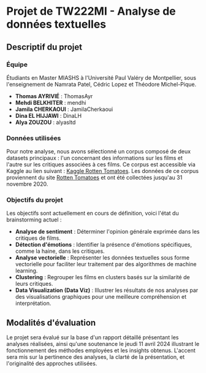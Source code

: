 # Projet de TW222MI - Analyse de données textuelles

## Descriptif du projet
### Équipe
Étudiants en Master MIASHS à l'Université Paul Valéry de Montpellier, sous l'enseignement de Namrata Patel, Cédric Lopez et Théodore Michel-Pique.
- **Thomas AYRIVIÉ** : ThomasAyr
- **Mehdi BELKHITER** : mendhi
- **Jamila CHERKAOUI** : JamilaCherkaoui
- **Dina EL HIJJAWI** : DinaLH
- **Alya ZOUZOU** : alyasltd

### Données utilisées
Pour notre analyse, nous avons sélectionné un corpus composé de deux datasets principaux : l'un concernant des informations sur les films et l'autre sur les critiques associées à ces films. Ce corpus est accessible via Kaggle au lien suivant : [Kaggle Rotten Tomatoes](https://www.kaggle.com/datasets/stefanoleone992/rotten-tomatoes-movies-and-critic-reviews-dataset). Les données de ce corpus proviennent du site [Rotten Tomatoes](https://www.rottentomatoes.com) et ont été collectées jusqu'au 31 novembre 2020.

### Objectifs du projet
Les objectifs sont actuellement en cours de définition, voici l'état du brainstorming actuel :
- **Analyse de sentiment** : Déterminer l'opinion générale exprimée dans les critiques de films.
- **Détection d'émotions** : Identifier la présence d'émotions spécifiques, comme la haine, dans les critiques.
- **Analyse vectorielle** : Représenter les données textuelles sous forme vectorielle pour faciliter leur traitement par des algorithmes de machine learning.
- **Clustering** : Regrouper les films en clusters basés sur la similarité de leurs critiques.
- **Data Visualization (Data Viz)** : Illustrer les résultats de nos analyses par des visualisations graphiques pour une meilleure compréhension et interprétation.

## Modalités d'évaluation
Le projet sera évalué sur la base d'un rapport détaillé présentant les analyses réalisées, ainsi qu'une soutenance le jeudi 11 avril 2024 illustrant le fonctionnement des méthodes employées et les insights obtenus. L'accent sera mis sur la pertinence des analyses, la clarté de la présentation, et l'originalité des approches utilisées.
